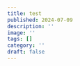 ```yaml
---
title: test
published: 2024-07-09
description: ''
image: ''
tags: []
category: ''
draft: false 
---
```

